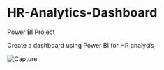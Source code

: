 # HR-Analytics-Dashboard
Power BI Project

Create a dashboard using Power BI for HR analysis 

![Capture](https://github.com/user-attachments/assets/358bada2-f2cf-437c-a7e8-4196d28246a6)
